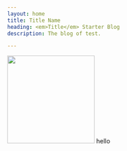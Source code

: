 ```yaml
---
layout: home
title: Title Name
heading: <em>Title</em> Starter Blog
description: The blog of test.

---
```


<img height="200" src="https://eager-app-images.imgix.net/vzRQTqtxRJuTcLXE3bKW_SideNav-video.gif" />
hello
